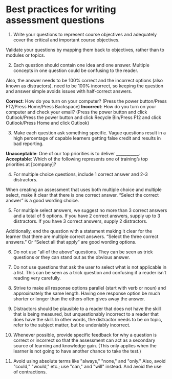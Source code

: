 # Best practices for writing assessment questions

1. Write your questions to represent course objectives and adequately cover the critical and important course objectives.

Validate your questions by mapping them back to objectives, rather than to modules or topics.

2. Each question should contain one idea and one answer. Multiple concepts in one question could be confusing to the reader. 

Also, the answer needs to be 100% correct and the incorrect options (also known as distractors). need to be 100% incorrect, so keeping the question and answer simple avoids issues with half-correct answers.

**Correct**: How do you turn on your computer? (Press the power button/Press F12/Press Home/Press Backspace)
**Incorrect**: How do you turn on your computer and check your email? (Press the power button and click Outlook/Press the power button and click Recycle Bin/Press F12 and click Outlook/Press Home and click Outlook)

3. Make each question ask something specific. Vague questions result in a high percentage of capable learners getting false credit and results in bad reporting. 

**Unacceptable**: One of our top priorities is to deliver ___________. 
**Acceptable**: Which of the following represents one of training’s top priorities at [company]?  

4. For multiple choice questions, include 1 correct answer and 2-3 distractors.

When creating an assessment that uses both multiple choice and multiple select, make it clear that there is one correct answer. “Select the correct answer” is a good wording choice.

5. For multiple select answers, we suggest no more than 3 correct answers and a total of 5 options. If you have 2 correct answers, supply up to 3 distractors. If you have 3 correct answers, supply 2 distractors. 

Additionally, end the question with a statement making it clear for the learner that there are multiple correct answers. “Select the three correct answers.” Or “Select all that apply” are good wording options.

6. Do not use "all of the above” questions. They can be seen as trick questions or they can stand out as the obvious answer.

7. Do not use questions that ask the user to select what is not applicable in a list. This can be seen as a trick question and confusing if a reader isn’t reading very carefully. 

8. Strive to make all response options parallel (start with verb or noun) and approximately the same length. Having one response option be much shorter or longer than the others often gives away the answer.

9. Distractors should be plausible to a reader that does not have the skill that is being measured, but unquestionably incorrect to a reader that does have the skill. In other words, the distractor needs to be on topic, refer to the subject matter, but be undeniably incorrect.

10. Whenever possible, provide specific feedback for why a question is correct or incorrect so that the assessment can act as a secondary source of learning and knowledge gain. (This only applies when the learner is not going to have another chance to take the test.)

11. Avoid using absolute terms like "always," "none," and "only." Also, avoid "could," "would," etc.; use "can," and "will" instead. And avoid the use of contractions.
